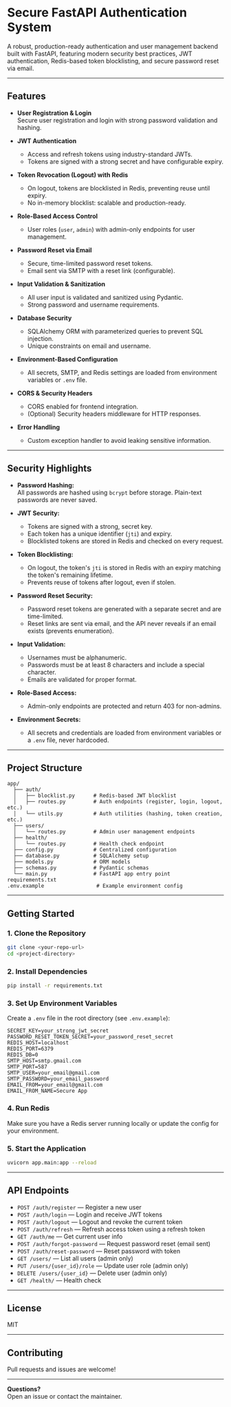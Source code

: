 # Secure FastAPI Authentication System

A robust, production-ready authentication and user management backend built with FastAPI, featuring modern security best practices, JWT authentication, Redis-based token blocklisting, and secure password reset via email.

---

## Features

- **User Registration & Login**  
  Secure user registration and login with strong password validation and hashing.

- **JWT Authentication**  
  - Access and refresh tokens using industry-standard JWTs.
  - Tokens are signed with a strong secret and have configurable expiry.

- **Token Revocation (Logout) with Redis**  
  - On logout, tokens are blocklisted in Redis, preventing reuse until expiry.
  - No in-memory blocklist: scalable and production-ready.

- **Role-Based Access Control**  
  - User roles (`user`, `admin`) with admin-only endpoints for user management.

- **Password Reset via Email**  
  - Secure, time-limited password reset tokens.
  - Email sent via SMTP with a reset link (configurable).

- **Input Validation & Sanitization**  
  - All user input is validated and sanitized using Pydantic.
  - Strong password and username requirements.

- **Database Security**  
  - SQLAlchemy ORM with parameterized queries to prevent SQL injection.
  - Unique constraints on email and username.

- **Environment-Based Configuration**  
  - All secrets, SMTP, and Redis settings are loaded from environment variables or `.env` file.

- **CORS & Security Headers**  
  - CORS enabled for frontend integration.
  - (Optional) Security headers middleware for HTTP responses.

- **Error Handling**  
  - Custom exception handler to avoid leaking sensitive information.

---

## Security Highlights

- **Password Hashing:**  
  All passwords are hashed using `bcrypt` before storage. Plain-text passwords are never saved.

- **JWT Security:**  
  - Tokens are signed with a strong, secret key.
  - Each token has a unique identifier (`jti`) and expiry.
  - Blocklisted tokens are stored in Redis and checked on every request.

- **Token Blocklisting:**  
  - On logout, the token's `jti` is stored in Redis with an expiry matching the token's remaining lifetime.
  - Prevents reuse of tokens after logout, even if stolen.

- **Password Reset Security:**  
  - Password reset tokens are generated with a separate secret and are time-limited.
  - Reset links are sent via email, and the API never reveals if an email exists (prevents enumeration).

- **Input Validation:**  
  - Usernames must be alphanumeric.
  - Passwords must be at least 8 characters and include a special character.
  - Emails are validated for proper format.

- **Role-Based Access:**  
  - Admin-only endpoints are protected and return 403 for non-admins.

- **Environment Secrets:**  
  - All secrets and credentials are loaded from environment variables or a `.env` file, never hardcoded.

---

## Project Structure

```
app/
  ├── auth/
  │   ├── blocklist.py      # Redis-based JWT blocklist
  │   ├── routes.py         # Auth endpoints (register, login, logout, etc.)
  │   └── utils.py          # Auth utilities (hashing, token creation, etc.)
  ├── users/
  │   └── routes.py         # Admin user management endpoints
  ├── health/
  │   └── routes.py         # Health check endpoint
  ├── config.py             # Centralized configuration
  ├── database.py           # SQLAlchemy setup
  ├── models.py             # ORM models
  ├── schemas.py            # Pydantic schemas
  └── main.py               # FastAPI app entry point
requirements.txt
.env.example                 # Example environment config
```

---

## Getting Started

### 1. Clone the Repository

```bash
git clone <your-repo-url>
cd <project-directory>
```

### 2. Install Dependencies

```bash
pip install -r requirements.txt
```

### 3. Set Up Environment Variables

Create a `.env` file in the root directory (see `.env.example`):

```
SECRET_KEY=your_strong_jwt_secret
PASSWORD_RESET_TOKEN_SECRET=your_password_reset_secret
REDIS_HOST=localhost
REDIS_PORT=6379
REDIS_DB=0
SMTP_HOST=smtp.gmail.com
SMTP_PORT=587
SMTP_USER=your_email@gmail.com
SMTP_PASSWORD=your_email_password
EMAIL_FROM=your_email@gmail.com
EMAIL_FROM_NAME=Secure App
```

### 4. Run Redis

Make sure you have a Redis server running locally or update the config for your environment.

### 5. Start the Application

```bash
uvicorn app.main:app --reload
```

---

## API Endpoints

- `POST /auth/register` — Register a new user
- `POST /auth/login` — Login and receive JWT tokens
- `POST /auth/logout` — Logout and revoke the current token
- `POST /auth/refresh` — Refresh access token using a refresh token
- `GET /auth/me` — Get current user info
- `POST /auth/forgot-password` — Request password reset (email sent)
- `POST /auth/reset-password` — Reset password with token
- `GET /users/` — List all users (admin only)
- `PUT /users/{user_id}/role` — Update user role (admin only)
- `DELETE /users/{user_id}` — Delete user (admin only)
- `GET /health/` — Health check

---

## License

MIT

---

## Contributing

Pull requests and issues are welcome!

---

**Questions?**  
Open an issue or contact the maintainer.
